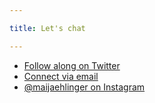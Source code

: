 ```yaml
---

title: Let's chat 

---
```


* [Follow along on Twitter](https://twitter.com/MaijaEhlinger)
* [Connect via email](maija.ehlinger@gmail.com)
* [@maijaehlinger on Instagram](https://www.instagram.com/maijaehlinger/)